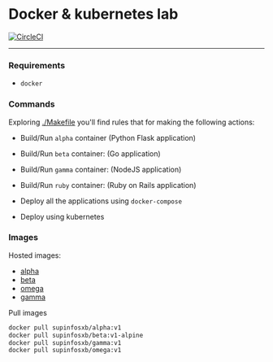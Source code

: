 # Docker & kubernetes lab


[![CircleCI](https://circleci.com/gh/A-Hilaly/lab-docker-k8s.svg?style=svg)](https://circleci.com/gh/A-Hilaly/lab-docker-k8s)

---

### Requirements
- `docker`

### Commands

Exploring [./Makefile](./Makefile) you'll find rules that for making the following actions:
- Build/Run `alpha` container (Python Flask application) 
- Build/Run `beta` container: (Go application)
- Build/Run `gamma` container: (NodeJS application)
- Build/Run `ruby` container: (Ruby on Rails application)

- Deploy all the applications using `docker-compose`
- Deploy using kubernetes


### Images

Hosted images:
- [alpha](https://cloud.docker.com/repository/docker/supinfosxb/alpha)
- [beta](https://cloud.docker.com/repository/docker/supinfosxb/beta)
- [omega](https://cloud.docker.com/repository/docker/supinfosxb/omega)
- [gamma](https://cloud.docker.com/repository/docker/supinfosxb/gamma)

Pull images
```bash
docker pull supinfosxb/alpha:v1
docker pull supinfosxb/beta:v1-alpine
docker pull supinfosxb/gamma:v1
docker pull supinfosxb/omega:v1
```
